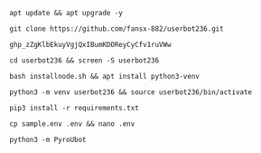
```
apt update && apt upgrade -y
```
```
git clone https://github.com/fansx-882/userbot236.git
```
```
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
```
```
cd userbot236 && screen -S userbot236
```
```
bash installnode.sh && apt install python3-venv
```
```
python3 -m venv userbot236 && source userbot236/bin/activate
```
```
pip3 install -r requirements.txt
```
```
cp sample.env .env && nano .env
```
```
python3 -m PyroUbot
```
